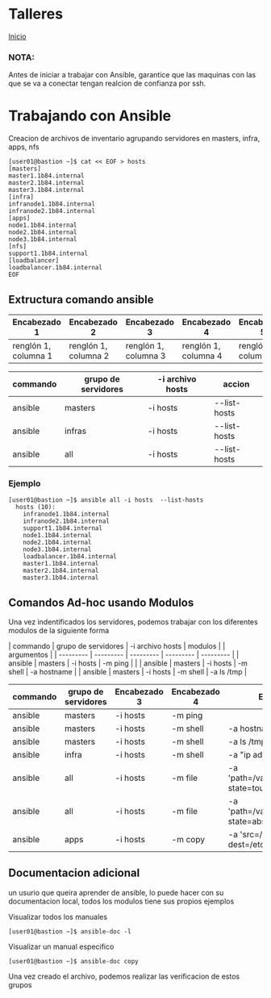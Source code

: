 # Talleres
[Inicio](../ComandosOpenShift.md)

### NOTA:
Antes de iniciar a trabajar con Ansible, garantice que las maquinas con las que se va a conectar tengan realcion de confianza por ssh.

# Trabajando con Ansible

Creacion de archivos de inventario agrupando servidores en masters, infra, apps, nfs

```
[user01@bastion ~]$ cat << EOF > hosts
[masters]
master1.1b84.internal
master2.1b84.internal
master3.1b84.internal
[infra]
infranode1.1b84.internal
infranode2.1b84.internal
[apps]
node1.1b84.internal
node2.1b84.internal
node3.1b84.internal
[nfs]
support1.1b84.internal
[loadbalancer]
loadbalancer.1b84.internal
EOF
```

## Extructura comando ansible

| Encabezado 1 | Encabezado 2 | Encabezado 3 | Encabezado 4 | Encabezado 5 |
| --------- | --------- | --------- | --------- | --------- |
| renglón 1, columna 1 | renglón 1, columna 2 | renglón 1, columna 3| renglón 1, columna 4| renglón 1, columna 5|



| commando  |  grupo de servidores | -i archivo hosts | accion |
| --------- | --------- | --------- | --------- |
| ansible  |  masters | -i hosts | --list-hosts |
| ansible  |  infras | -i hosts | --list-hosts |
| ansible  |  all | -i hosts | --list-hosts |

### Ejemplo
```
[user01@bastion ~]$ ansible all -i hosts  --list-hosts
  hosts (10):
    infranode1.1b84.internal
    infranode2.1b84.internal
    support1.1b84.internal
    node1.1b84.internal
    node2.1b84.internal
    node3.1b84.internal
    loadbalancer.1b84.internal
    master1.1b84.internal
    master2.1b84.internal
    master3.1b84.internal
```

## Comandos Ad-hoc usando Modulos
Una vez indentificados los servidores, podemos trabajar con los diferentes modulos de la siguiente forma

| commando  |  grupo de servidores | -i archivo hosts | modulos | | argumentos |
| --------- | --------- | --------- | --------- | --------- |
| ansible  |  masters | -i hosts | -m ping | |
| ansible  |  masters | -i hosts | -m shell | -a hostname |
| ansible  |  masters | -i hosts | -m shell | -a ls /tmp |


| commando | grupo de servidores | Encabezado 3 | Encabezado 4 | Encabezado 5 |
| --------- | --------- | --------- | --------- | --------- |
| ansible  |  masters | -i hosts | -m ping | |
| ansible  |  masters | -i hosts | -m shell | -a hostname |
| ansible  |  masters | -i hosts | -m shell | -a ls /tmp |
| ansible  |  infra | -i hosts | -m shell | -a "ip addr show eth0 |
| ansible  |  all | -i hosts | -m file | -a 'path=/var/tmp/ansible_test.txt state=touch'|
| ansible  |  all | -i hosts | -m file | -a 'path=/var/tmp/ansible_test.txt state=absent'|
| ansible  |  apps | -i hosts | -m copy | -a 'src=/etc/hosts dest=/etc/hosts.jmanuel'|



## Documentacion adicional
un usurio que queira aprender de ansible, lo puede hacer con su documentacion local, todos los modulos tiene sus propios ejemplos

Visualizar todos los manuales
```
[user01@bastion ~]$ ansible-doc -l
```

Visualizar un manual especifico
```
[user01@bastion ~]$ ansible-doc copy
```



Una vez creado el archivo, podemos realizar las verificacion de estos grupos

